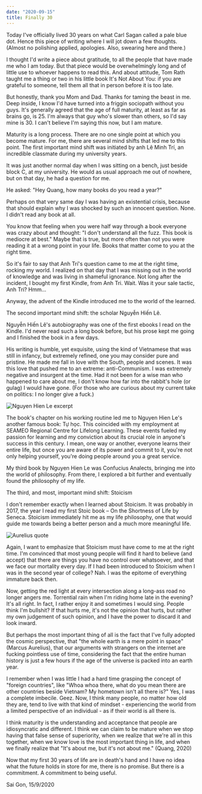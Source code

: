 ```yaml
---
date: "2020-09-15"
title: Finally 30
---
```


Today I've officially lived 30 years on what Carl Sagan called a pale blue dot. Hence this piece of writing where I will jot down a few thoughts. (Almost no polishing applied, apologies. Also, swearing here and there.)

I thought I'd write a piece about gratitude, to all the people that have made me who I am today. But that piece would be overwhelmingly long and of little use to whoever happens to read this. And about attitude, Tom Rath taught me a thing or two in his little book It's Not About You: if you are grateful to someone, tell them all that in person before it is too late.

But honestly, thank you Mom and Dad. Thanks for taming the beast in me. Deep inside, I know I'd have turned into a friggin sociopath without you guys.
It's generally agreed that the age of full maturity, at least as far as brains go, is 25. I'm always that guy who's slower than others, so I'd say mine is 30. I can't believe I'm saying this now, but I am mature.

Maturity is a long process. There are no one single point at which you become mature. For me, there are several mind shifts that led me to this point.
The first important mind shift was initiated by anh Lê Minh Trí, an incredible classmate during my university years.

It was just another normal day when I was sitting on a bench, just beside block C, at my university. He would as usual approach me out of nowhere, but on that day, he had a question for me.

He asked: "Hey Quang, how many books do you read a year?"

Perhaps on that very same day I was having an existential crisis, because that should explain why I was shocked by such an innocent question. None. I didn't read any book at all.

You know that feeling when you were half way through a book everyone was crazy about and thought: "I don't understand all the fuzz. This book is mediocre at best." Maybe that is true, but more often than not you were reading it at a wrong point in your life. Books that matter come to you at the right time.

So it's fair to say that Anh Trí's question came to me at the right time, rocking my world. I realized on that day that I was missing out in the world of knowledge and was living in shameful ignorance. Not long after the incident, I bought my first Kindle, from Anh Tri. Wait. Was it your sale tactic, Anh Tri? Hmm...

Anyway, the advent of the Kindle introduced me to the world of the learned.

The second important mind shift: the scholar Nguyễn Hiến Lê.

Nguyễn Hiến Lê's autobiography was one of the first ebooks I read on the Kindle. I'd never read such a long book before, but his prose kept me going and I finished the book in a few days.

His writing is humble, yet exquisite, using the kind of Vietnamese that was still in infancy, but extremely refined, one you may consider pure and pristine. He made me fall in love with the South, people and scenes. It was this love that pushed me to an extreme: anti-Communism. I was extremely negative and insurgent at the time. Had it not been for a wise man who happened to care about me, I don't know how far into the rabbit's hole (or gulag) I would have gone. (For those who are curious about my current take on politics: I no longer give a fuck.)

![Nguyen Hien Le excerpt](/../assets/ess-nguyen-hien-le-trich-doan.png "Book Excerpt")

The book's chapter on his working routine led me to Nguyen Hien Le's another famous book: Tự học. This coincided with my employment at SEAMEO Regional Centre for Lifelong Learning. These events fueled my passion for learning and my conviction about its crucial role in anyone's success in this century. I mean, one way or another, everyone learns their entire life, but once you are aware of its power and commit to it, you're not only helping yourself, you're doing people around you a great service.

My third book by Nguyen Hien Le was Confucius Analects, bringing me into the world of philosophy. From there, I explored a bit further and eventually found the philosophy of my life.

The third, and most, important mind shift: Stoicism

I don't remember exactly when I learned about Stoicism. It was probably in 2017, the year I read my first Stoic book – On the Shortness of Life by Seneca. Stoicism immediately hit me as my life philosophy, one that would guide me towards being a better person and a much more meaningful life.

![Aurelius quote](/../assets/ess-marcus-aurelius-quote.png "Aurelius quote")

Again, I want to emphasize that Stoicism must have come to me at the right time. I'm convinced that most young people will find it hard to believe (and accept) that there are things you have no control over whatsoever, and that we face our mortality every day. If I had been introduced to Stoicism when I was in the second year of college? Nah. I was the epitome of everything immature back then.

Now, getting the red light at every intersection along a long-ass road no longer angers me. Torrential rain when I'm riding home late in the evening? It's all right. In fact, I rather enjoy it and sometimes I would sing. People think I'm bullshit? If that hurts me, it's not the opinion that hurts, but rather my own judgement of such opinion, and I have the power to discard it and look inward.

But perhaps the most important thing of all is the fact that I've fully adopted the cosmic perspective, that "the whole earth is a mere point in space" (Marcus Aurelius), that our arguments with strangers on the internet are fucking pointless use of time, considering the fact that the entire human history is just a few hours if the age of the universe is packed into an earth year.

I remember when I was little I had a hard time grasping the concept of "foreign countries", like "Whoa whoa there, what do you mean there are other countries beside Vietnam? My hometown isn't all there is?" Yes, I was a complete imbecile. Geez. Now, I think many people, no matter how old they are, tend to live with that kind of mindset - experiencing the world from a limited perspective of an individual - as if their world is all there is.

I think maturity is the understanding and acceptance that people are idiosyncratic and different. I think we can claim to be mature when we stop having that false sense of superiority, when we realize that we're all in this together, when we know love is the most important thing in life, and when we finally realize that "It's about me, but it's not about me." (Quang, 2020)

Now that my first 30 years of life are in death's hand and I have no idea what the future holds in store for me, there is no promise. But there is a commitment. A commitment to being useful.

Sai Gon, 15/9/2020